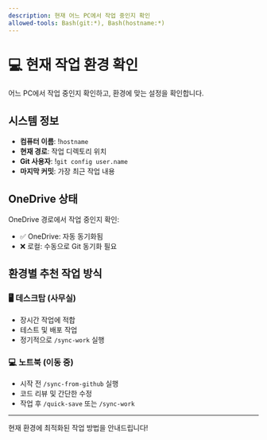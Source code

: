 ```yaml
---
description: 현재 어느 PC에서 작업 중인지 확인
allowed-tools: Bash(git:*), Bash(hostname:*)
---
```


# 💻 현재 작업 환경 확인

어느 PC에서 작업 중인지 확인하고, 환경에 맞는 설정을 확인합니다.

## 시스템 정보

- **컴퓨터 이름**: !`hostname`
- **현재 경로**: 작업 디렉토리 위치
- **Git 사용자**: !`git config user.name`
- **마지막 커밋**: 가장 최근 작업 내용

## OneDrive 상태

OneDrive 경로에서 작업 중인지 확인:
- ✅ OneDrive: 자동 동기화됨
- ❌ 로컬: 수동으로 Git 동기화 필요

## 환경별 추천 작업 방식

### 🖥️ 데스크탑 (사무실)
- 장시간 작업에 적합
- 테스트 및 배포 작업
- 정기적으로 `/sync-work` 실행

### 💻 노트북 (이동 중)
- 시작 전 `/sync-from-github` 실행
- 코드 리뷰 및 간단한 수정
- 작업 후 `/quick-save` 또는 `/sync-work`

---

현재 환경에 최적화된 작업 방법을 안내드립니다!
